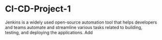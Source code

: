 # CI-CD-Project-1
Jenkins is a widely used open-source automation tool that helps developers and
teams automate and streamline various tasks related to building, testing, and
deploying the applications.
Add
